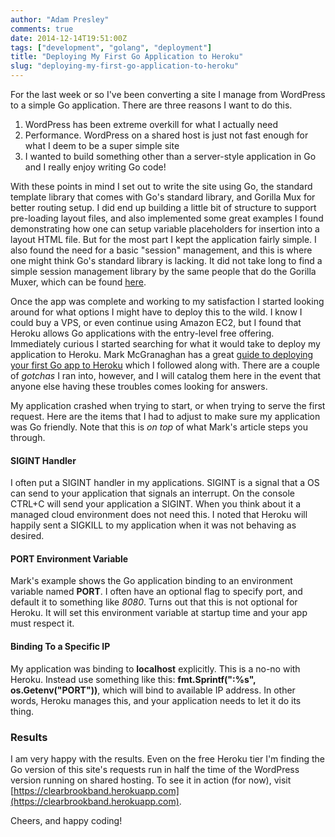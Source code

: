 ```yaml
---
author: "Adam Presley"
comments: true
date: 2014-12-14T19:51:00Z
tags: ["development", "golang", "deployment"]
title: "Deploying My First Go Application to Heroku"
slug: "deploying-my-first-go-application-to-heroku"
---
```


For the last week or so I've been converting a site I manage from WordPress to a simple Go application. There are three reasons I want to do this.

1. WordPress has been extreme overkill for what I actually need
2. Performance. WordPress on a shared host is just not fast enough for what I deem to be a super simple site
3. I wanted to build something other than a server-style application in Go and I really enjoy writing Go code!

<!-- excerpt -->

With these points in mind I set out to write the site using Go, the standard template library that comes with Go's standard library, and Gorilla Mux for better routing setup. I did end up building a little bit of structure to support pre-loading layout files, and also implemented some great examples I found demonstrating how one can setup variable placeholders for insertion into a layout HTML file. But for the most part I kept the application fairly simple. I also found the need for a basic "session" management, and this is where one might think Go's standard library is lacking. It did not take long to find a simple session management library by the same people that do the Gorilla Muxer, which can be found [here](https://github.com/gorilla/sessions).

Once the app was complete and working to my satisfaction I started looking around for what options I might have to deploy this to the wild. I know I could buy a VPS, or even continue using Amazon EC2, but I found that Heroku allows Go applications with the entry-level free offering. Immediately curious I started searching for what it would take to deploy my application to Heroku. Mark McGranaghan has a great [guide to deploying your first Go app to Heroku](https://mmcgrana.github.io/2012/09/getting-started-with-go-on-heroku.html) which I followed along with. There are a couple of *gotchas* I ran into, however, and I will catalog them here in the event that anyone else having these troubles comes looking for answers.

My application crashed when trying to start, or when trying to serve the first request. Here are the items that I had to adjust to make sure my application was Go friendly. Note that this is *on top* of what Mark's article steps you through.

#### SIGINT Handler
I often put a SIGINT handler in my applications. SIGINT is a signal that a OS can send to your application that signals an interrupt. On the console CTRL+C will send your application a SIGINT. When you think about it a managed cloud environment does not need this. I noted that Heroku will happily sent a SIGKILL to my application when it was not behaving as desired.

#### PORT Environment Variable
Mark's example shows the Go application binding to an environment variable named **PORT**. I often have an optional flag to specify port, and default it to something like *8080*. Turns out that this is not optional for Heroku. It will set this environment variable at startup time and your app must respect it.

#### Binding To a Specific IP
My application was binding to **localhost** explicitly. This is a no-no with Heroku. Instead use something like this: **fmt.Sprintf(":%s", os.Getenv("PORT"))**, which will bind to available IP address. In other words, Heroku manages this, and your application needs to let it do its thing.

### Results
I am very happy with the results. Even on the free Heroku tier I'm finding the Go version of this site's requests run in half the time of the WordPress version running on shared hosting. To see it in action (for now), visit [https://clearbrookband.herokuapp.com](https://clearbrookband.herokuapp.com).

Cheers, and happy coding!
